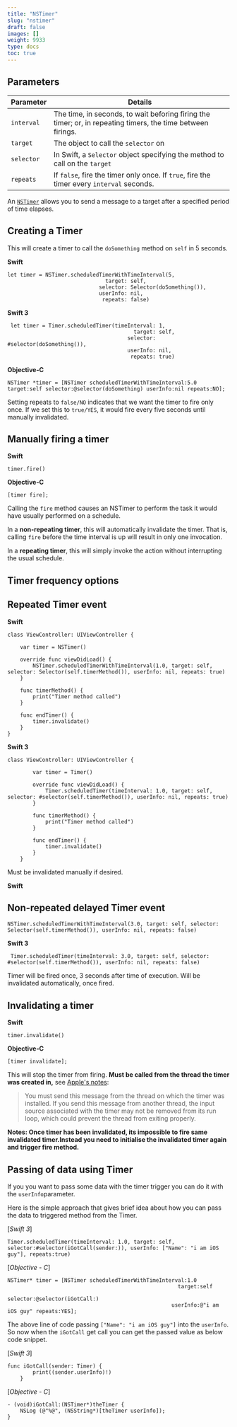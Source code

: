 ```yaml
---
title: "NSTimer"
slug: "nstimer"
draft: false
images: []
weight: 9933
type: docs
toc: true
---
```


## Parameters
| Parameter | Details |  
| --------- | ------- |  
| `interval` | The time, in seconds, to wait beforing firing the timer; or, in repeating timers, the time between firings. |  
| `target` | The object to call the `selector` on |  
| `selector` | In Swift, a `Selector` object specifying the method to call on the `target` |  
| `repeats` | If `false`, fire the timer only once. If `true`, fire the timer every `interval` seconds. |  


An [`NSTimer`](https://developer.apple.com/library/ios/documentation/Cocoa/Reference/Foundation/Classes/NSTimer_Class/) allows you to send a message to a target after a specified period of time elapses.

## Creating a Timer
This will create a timer to call the `doSomething` method on `self` in 5 seconds.

**Swift**

    let timer = NSTimer.scheduledTimerWithTimeInterval(5,
                                   target: self,
                                 selector: Selector(doSomething()),
                                 userInfo: nil,
                                  repeats: false)
    
**Swift 3**

   

     let timer = Timer.scheduledTimer(timeInterval: 1,
                                            target: self, 
                                          selector: #selector(doSomething()), 
                                          userInfo: nil, 
                                           repeats: true)


**Objective-C**

    NSTimer *timer = [NSTimer scheduledTimerWithTimeInterval:5.0 target:self selector:@selector(doSomething) userInfo:nil repeats:NO];

Setting repeats to `false/NO` indicates that we want the timer to fire only once. If we set this to `true/YES`, it would fire every five seconds until manually invalidated.

## Manually firing a timer
**Swift**

    timer.fire()

**Objective-C**

    [timer fire];

Calling the `fire` method causes an NSTimer to perform the task it would have usually performed on a schedule.

In a **non-repeating timer**, this will automatically invalidate the timer. That is, calling `fire` before the time interval is up will result in only one invocation.

In a **repeating timer**, this will simply invoke the action without interrupting the usual schedule.

## Timer frequency options
## Repeated Timer event

**Swift**

    class ViewController: UIViewController {
     
        var timer = NSTimer()
        
        override func viewDidLoad() {
            NSTimer.scheduledTimerWithTimeInterval(1.0, target: self, selector: Selector(self.timerMethod()), userInfo: nil, repeats: true)
        }
    
        func timerMethod() {
            print("Timer method called")
        }
    
        func endTimer() {
            timer.invalidate()
        }
    }

**Swift 3**

    class ViewController: UIViewController {
         
            var timer = Timer()
            
            override func viewDidLoad() {
                Timer.scheduledTimer(timeInterval: 1.0, target: self, selector: #selector(self.timerMethod()), userInfo: nil, repeats: true)
            }
        
            func timerMethod() {
                print("Timer method called")
            }
    
            func endTimer() {
                timer.invalidate()
            }
        }

Must be invalidated manually if desired.

**Swift**
## Non-repeated delayed Timer event
    NSTimer.scheduledTimerWithTimeInterval(3.0, target: self, selector: Selector(self.timerMethod()), userInfo: nil, repeats: false)

**Swift 3**
   

     Timer.scheduledTimer(timeInterval: 3.0, target: self, selector: #selector(self.timerMethod()), userInfo: nil, repeats: false)

Timer will be fired once, 3 seconds after time of execution. Will be invalidated automatically, once fired.




## Invalidating a timer

**Swift**

    timer.invalidate()

**Objective-C**

    [timer invalidate];

This will stop the timer from firing. **Must be called from the thread the timer was created in,** see [Apple's notes](https://developer.apple.com/library/ios/documentation/Cocoa/Reference/Foundation/Classes/NSTimer_Class/#//apple_ref/occ/instm/NSTimer/invalidate):

> You must send this message from the thread on which the timer was installed. If you send this message from another thread, the input source associated with the timer may not be removed from its run loop, which could prevent the thread from exiting properly.

**Notes: Once timer has been invalidated, its impossible to fire same invalidated timer.Instead you need to initialise the invalidated timer again and trigger fire method.**

## Passing of data using Timer
If you you want to pass some data with the timer trigger you can do it with the  `userInfo`parameter.

Here is the simple approach that gives brief idea about how you can pass the data to triggered method from the Timer.

[*Swift 3*]

    Timer.scheduledTimer(timeInterval: 1.0, target: self, selector:#selector(iGotCall(sender:)), userInfo: ["Name": "i am iOS guy"], repeats:true)

[*Objective - C*]

    NSTimer* timer = [NSTimer scheduledTimerWithTimeInterval:1.0
                                                          target:self
                                                        selector:@selector(iGotCall:)
                                                        userInfo:@"i am iOS guy" repeats:YES];

The above line of code passing `["Name": "i am iOS guy"]` into the `userInfo`.
So now when the `iGotCall` get call you can get the passed value as below code snippet.

[*Swift 3*]

    func iGotCall(sender: Timer) {
            print((sender.userInfo)!)
        }

[*Objective - C*]

    - (void)iGotCall:(NSTimer*)theTimer {
        NSLog (@"%@", (NSString*)[theTimer userInfo]);
    }

 

